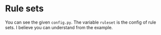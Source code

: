 # Rule sets
You can see the given `config.py`. The variable `ruleset` is the config of rule sets. I believe you can understand from the example.  
